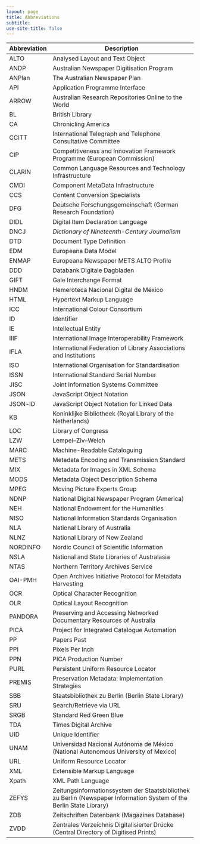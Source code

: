 ```yaml
---
layout: page
title: Abbreviations
subtitle:  
use-site-title: false
---
```


| Abbreviation | Description                                                                                                      |
| -------- | -------------------------------------------------------------------------------------------------------------------- |
| ALTO     | Analysed Layout and Text Object                                                                                      |
| ANDP     | Australian Newspaper Digitisation Program                                                                            |
| ANPlan   | The Australian Newspaper Plan                                                                                        |
| API      | Application Programme Interface                                                                                      |
| ARROW    | Australian Research Repositories Online to the World                                                                 |
| BL       | British Library                                                                                                      |
| CA       | Chronicling America                                                                                                  |
| CCITT    | International Telegraph and Telephone Consultative Committee                                                         |
| CIP      | Competitiveness and Innovation Framework Programme (European Commission)                                             |
| CLARIN   | Common Language Resources and Technology Infrastructure                                                              |
| CMDI     | Component MetaData Infrastructure                                                                                    |
| CCS      | Content Conversion Specialists                                                                                       |
| DFG      | Deutsche Forschungsgemeinschaft (German Research Foundation)                                                         |
| DIDL     | Digital Item Declaration Language                                                                                    |
| DNCJ     | *Dictionary of Nineteenth-Century Journalism*                                                                        |
| DTD      | Document Type Definition                                                                                             |
| EDM      | Europeana Data Model                                                                                                 |
| ENMAP    | Europeana Newspaper METS ALTO Profile                                                                                |
| DDD      | Databank Digitale Dagbladen                                                                                          |
| GIFT     | Gale Interchange Format                                                                                              |
| HNDM     | Hemeroteca Nacional Digital de México                                                                                |
| HTML     | Hypertext Markup Language                                                                                            |
| ICC      | International Colour Consortium                                                                                      |
| ID       | Identifier                                                                                                           |
| IE       | Intellectual Entity                                                                                                  |
| IIIF     | International Image Interoperability Framework                                                                       |
| IFLA     | International Federation of Library Associations and Institutions                                                    |
| ISO      | International Organisation for Standardisation                                                                       |
| ISSN     | International Standard Serial Number                                                                                 |
| JISC     | Joint Information Systems Committee                                                                                  |
| JSON     | JavaScript Object Notation                                                                                           |
| JSON-lD  | JavaScript Object Notation for Linked Data                                                                           |
| KB       | Koninklijke Bibliotheek (Royal Library of the Netherlands)                                                           |
| LOC      | Library of Congress                                                                                                  |
| LZW      | Lempel–Ziv–Welch                                                                                                     |
| MARC     | Machine-Readable Cataloguing                                                                                         |
| METS     | Metadata Encoding and Transmission Standard                                                                          |
| MIX      | Metadata for Images in XML Schema                                                                                    |
| MODS     | Metadata Object Description Schema                                                                                   |
| MPEG     | Moving Picture Experts Group                                                                                         |
| NDNP     | National Digital Newspaper Program (America)                                                                         |
| NEH      | National Endowment for the Humanities                                                                                |
| NISO     | National Information Standards Organisation                                                                          |
| NLA      | National Library of Australia                                                                                        |
| NLNZ     | National Library of New Zealand                                                                                      |
| NORDINFO | Nordic Council of Scientific Information                                                                             |
| NSLA     | National and State Libraries of Australasia                                                                          |
| NTAS     | Northern Territory Archives Service                                                                                  |
| OAI-PMH  | Open Archives Initiative Protocol for Metadata Harvesting                                                            |
| OCR      | Optical Character Recognition                                                                                        |
| OLR      | Optical Layout Recognition                                                                                           |
| PANDORA  | Preserving and Accessing Networked Documentary Resources of Australia                                                |
| PICA     | Project for Integrated Catalogue Automation                                                                          |
| PP       | Papers Past                                                                                                          |
| PPI      | Pixels Per Inch                                                                                                      |
| PPN      | PICA Production Number                                                                                               |
| PURL     | Persistent Uniform Resource Locator                                                                                  |
| PREMIS   | Preservation Metadata: Implementation Strategies                                                                     |
| SBB      | Staatsbibliothek zu Berlin (Berlin State Library)                                                                    |
| SRU     | Search/Retrieve via URL                                                                                             |
| SRGB     | Standard Red Green Blue                                                                                              |
| TDA      | Times Digital Archive                                                                                                |
| UID      | Unique Identifier                                                                                                    |
| UNAM     | Universidad Nacional Autónoma de México (National Autonomous University of Mexico)                                   |
| URL      | Uniform Resource Locator                                                                                             |
| XML      | Extensible Markup Language                                                                                           |
| Xpath    | XML Path Language                                                                                                    |
| ZEFYS    | Zeitungsinformationssystem der Staatsbibliothek zu Berlin (Newspaper Information System of the Berlin State Library) |
| ZDB      | Zeitschriften Datenbank (Magazines Database)                                                                         |
| ZVDD     | Zentrales Verzeichnis Digitalisierter Drücke (Central Directory of Digitised Prints)                                 |
